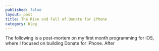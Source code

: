 ```yaml
---
published: false
layout: post
title: The Rise and Fall of Donate for iPhone
category: blog
---
```


The following is a post-mortem on my first month programming for iOS, where I focused on building Donate for iPhone. After